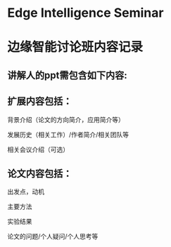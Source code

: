 # Edge Intelligence Seminar
# 边缘智能讨论班内容记录

## 讲解人的ppt需包含如下内容:


## 扩展内容包括：

背景介绍（论文的方向简介，应用简介等）

发展历史（相关工作）/作者简介/相关团队等

相关会议介绍（可选）


## 论文内容包括：

出发点，动机

主要方法

实验结果

论文的问题/个人疑问/个人思考等
